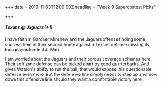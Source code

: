 +++
date = 2019-11-03T12:00:00Z
headline = "Week 9 Supercontest Picks"

+++
##### Texans @ _Jaguars_ (+1)

I have faith in Gardner Minshew and the Jaguars offense finding some success here in their second home against a Texans defense missing its best playmaker in J.J. Watt.

I am worried about the Jaguars and their porous coverage schemes here. Their soft zone defense can be picked apart by good quarterbacks. And given Watson's ability to run the ball, that would expose this questionable defense even more. But the defensive line simply needs to step up and mow down this offensive line should they want a comfortable victory here.